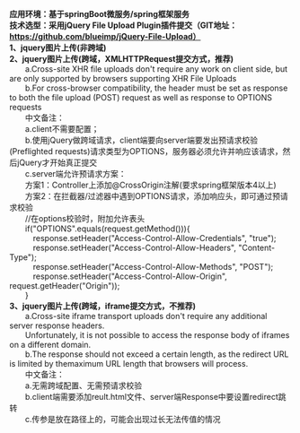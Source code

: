 **应用环境：基于springBoot微服务/spring框架服务**  
**技术选型：采用jQuery File Upload Plugin插件提交（GIT地址：https://github.com/blueimp/jQuery-File-Upload）**  
**1、jquery图片上传(非跨域)**  
**2、jquery图片上传(跨域，XMLHTTPRequest提交方式，推荐)**  
&emsp;&emsp;a.Cross-site XHR file uploads don't require any work on client side, but are only supported by browsers supporting XHR File Uploads  
&emsp;&emsp;b.For cross-browser compatibility, the header must be set as response to both the file upload (POST) request as well as response to OPTIONS requests  
&emsp;&emsp;中文备注：  
&emsp;&emsp;a.client不需要配置；  
&emsp;&emsp;b.使用jQuery做跨域请求，client端要向server端要发出预请求校验(Preflighted requests)请求类型为OPTIONS，服务器必须允许并响应该请求，然后jQuery才开始真正提交  
&emsp;&emsp;c.server端允许预请求方案：  
&emsp;&emsp;方案1：Controller上添加@CrossOrigin注解(要求spring框架版本4以上)   
&emsp;&emsp;方案2：在拦截器/过滤器中遇到OPTIONS请求，添加响应头，即可通过预请求校验  
&emsp;&emsp;//在options校验时，附加允许表头   
&emsp;&emsp;if("OPTIONS".equals(request.getMethod())){  
&emsp;&emsp;&emsp;response.setHeader("Access-Control-Allow-Credentials", "true");  
&emsp;&emsp;&emsp;response.setHeader("Access-Control-Allow-Headers", "Content-Type");  
&emsp;&emsp;&emsp;response.setHeader("Access-Control-Allow-Methods", "POST");  
&emsp;&emsp;&emsp;response.setHeader("Access-Control-Allow-Origin", request.getHeader("Origin"));  
&emsp;&emsp;}  
**3、jquery图片上传(跨域，iframe提交方式，不推荐)**  
&emsp;&emsp;a.Cross-site iframe transport uploads don't require any additional server response headers.  
&emsp;&emsp;Unfortunately, it is not possible to access the response body of iframes on a different domain.  
&emsp;&emsp;b.The response should not exceed a certain length, as the redirect URL is limited by themaximum URL length that browsers will process.  
&emsp;&emsp;中文备注：  
&emsp;&emsp;a.无需跨域配置、无需预请求校验  
&emsp;&emsp;b.client端需要添加reult.html文件、server端Response中要设置redirect跳转  
&emsp;&emsp;c.传参是放在路径上的，可能会出现过长无法传值的情况